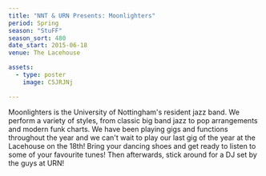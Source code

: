 ```yaml
---
title: "NNT & URN Presents: Moonlighters"
period: Spring
season: "StuFF"
season_sort: 480
date_start: 2015-06-18
venue: The Lacehouse

assets:
  - type: poster
    image: C5JRJNj

---
```


Moonlighters is the University of Nottingham's resident jazz band. We perform a variety of styles, from classic big band jazz to pop arrangements and modern funk charts. We have been playing gigs and functions throughout the year and we can't wait to play our last gig of the year at the Lacehouse on the 18th! Bring your dancing shoes and get ready to listen to some of your favourite tunes! Then afterwards, stick around for a DJ set by the guys at URN!
